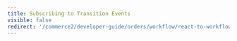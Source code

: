 ```yaml
---
title: Subscribing to Transition Events
visible: false
redirect: '/commerce2/developer-guide/orders/workflow/react-to-workflow-transitions[301]'
---
```

